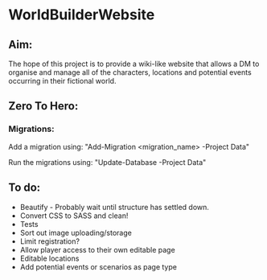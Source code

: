 # WorldBuilderWebsite

## Aim:
The hope of this project is to provide a wiki-like website that allows a DM to organise and manage all of the characters, locations and potential events occurring in their fictional world.

## Zero To Hero:
### Migrations:
Add a migration using:      "Add-Migration <migration_name> -Project Data"

Run the migrations using:   "Update-Database -Project Data"

## To do:
* Beautify - Probably wait until structure has settled down.
* Convert CSS to SASS and clean!
* Tests
* Sort out image uploading/storage
* Limit registration?
* Allow player access to their own editable page
* Editable locations
* Add potential events or scenarios as page type
